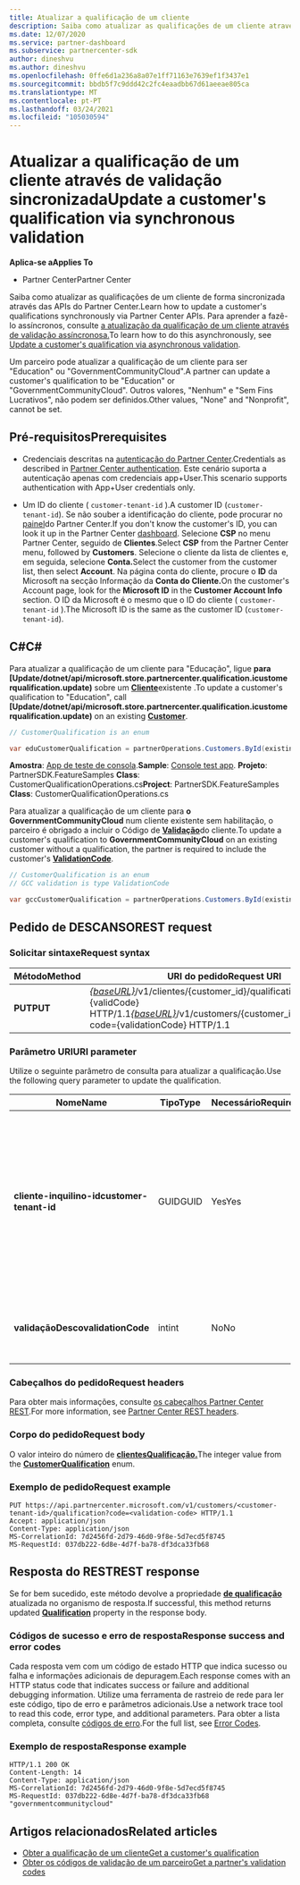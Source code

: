 ```yaml
---
title: Atualizar a qualificação de um cliente
description: Saiba como atualizar as qualificações de um cliente através de rastreio sincronizado ou de verificação, incluindo o endereço associado ao perfil.
ms.date: 12/07/2020
ms.service: partner-dashboard
ms.subservice: partnercenter-sdk
author: dineshvu
ms.author: dineshvu
ms.openlocfilehash: 0ffe6d1a236a8a07e1ff71163e7639ef1f3437e1
ms.sourcegitcommit: bbdb5f7c9ddd42c2fc4eaadbb67d61aeeae805ca
ms.translationtype: MT
ms.contentlocale: pt-PT
ms.lasthandoff: 03/24/2021
ms.locfileid: "105030594"
---
```

# <a name="update-a-customers-qualification-via-synchronous-validation"></a><span data-ttu-id="4b4d4-103">Atualizar a qualificação de um cliente através de validação sincronizada</span><span class="sxs-lookup"><span data-stu-id="4b4d4-103">Update a customer's qualification via synchronous validation</span></span>

<span data-ttu-id="4b4d4-104">**Aplica-se a**</span><span class="sxs-lookup"><span data-stu-id="4b4d4-104">**Applies To**</span></span>

- <span data-ttu-id="4b4d4-105">Partner Center</span><span class="sxs-lookup"><span data-stu-id="4b4d4-105">Partner Center</span></span>

<span data-ttu-id="4b4d4-106">Saiba como atualizar as qualificações de um cliente de forma sincronizada através das APIs do Partner Center.</span><span class="sxs-lookup"><span data-stu-id="4b4d4-106">Learn how to update a customer's qualifications synchronously via Partner Center APIs.</span></span> <span data-ttu-id="4b4d4-107">Para aprender a fazê-lo assíncronos, consulte [a atualização da qualificação de um cliente através de validação assíncronosa.](update-customer-qualification-asynchronous.md)</span><span class="sxs-lookup"><span data-stu-id="4b4d4-107">To learn how to do this asynchronously, see [Update a customer's qualification via asynchronous validation](update-customer-qualification-asynchronous.md).</span></span>

<span data-ttu-id="4b4d4-108">Um parceiro pode atualizar a qualificação de um cliente para ser "Education" ou "GovernmentCommunityCloud".</span><span class="sxs-lookup"><span data-stu-id="4b4d4-108">A partner can update a customer's qualification to be "Education" or "GovernmentCommunityCloud".</span></span> <span data-ttu-id="4b4d4-109">Outros valores, "Nenhum" e "Sem Fins Lucrativos", não podem ser definidos.</span><span class="sxs-lookup"><span data-stu-id="4b4d4-109">Other values, "None" and "Nonprofit", cannot be set.</span></span>

## <a name="prerequisites"></a><span data-ttu-id="4b4d4-110">Pré-requisitos</span><span class="sxs-lookup"><span data-stu-id="4b4d4-110">Prerequisites</span></span>

- <span data-ttu-id="4b4d4-111">Credenciais descritas na [autenticação do Partner Center](partner-center-authentication.md).</span><span class="sxs-lookup"><span data-stu-id="4b4d4-111">Credentials as described in [Partner Center authentication](partner-center-authentication.md).</span></span> <span data-ttu-id="4b4d4-112">Este cenário suporta a autenticação apenas com credenciais app+User.</span><span class="sxs-lookup"><span data-stu-id="4b4d4-112">This scenario supports authentication with App+User credentials only.</span></span>

- <span data-ttu-id="4b4d4-113">Um ID do cliente ( `customer-tenant-id` ).</span><span class="sxs-lookup"><span data-stu-id="4b4d4-113">A customer ID (`customer-tenant-id`).</span></span> <span data-ttu-id="4b4d4-114">Se não souber a identificação do cliente, pode procurar no [painel](https://partner.microsoft.com/dashboard)do Partner Center.</span><span class="sxs-lookup"><span data-stu-id="4b4d4-114">If you don't know the customer's ID, you can look it up in the Partner Center [dashboard](https://partner.microsoft.com/dashboard).</span></span> <span data-ttu-id="4b4d4-115">Selecione **CSP** no menu Partner Center, seguido de **Clientes**.</span><span class="sxs-lookup"><span data-stu-id="4b4d4-115">Select **CSP** from the Partner Center menu, followed by **Customers**.</span></span> <span data-ttu-id="4b4d4-116">Selecione o cliente da lista de clientes e, em seguida, selecione **Conta.**</span><span class="sxs-lookup"><span data-stu-id="4b4d4-116">Select the customer from the customer list, then select **Account**.</span></span> <span data-ttu-id="4b4d4-117">Na página conta do cliente, procure o **ID** da Microsoft na secção Informação da **Conta do Cliente.**</span><span class="sxs-lookup"><span data-stu-id="4b4d4-117">On the customer's Account page, look for the **Microsoft ID** in the **Customer Account Info** section.</span></span> <span data-ttu-id="4b4d4-118">O ID da Microsoft é o mesmo que o ID do cliente ( `customer-tenant-id` ).</span><span class="sxs-lookup"><span data-stu-id="4b4d4-118">The Microsoft ID is the same as the customer ID  (`customer-tenant-id`).</span></span>

## <a name="c"></a><span data-ttu-id="4b4d4-119">C\#</span><span class="sxs-lookup"><span data-stu-id="4b4d4-119">C\#</span></span>

<span data-ttu-id="4b4d4-120">Para atualizar a qualificação de um cliente para "Educação", ligue **para [Update/dotnet/api/microsoft.store.partnercenter.qualification.icustomerqualification.update)** sobre um  [**Cliente**](/dotnet/api/microsoft.store.partnercenter.models.customers.customer)existente .</span><span class="sxs-lookup"><span data-stu-id="4b4d4-120">To update a customer's qualification to "Education", call **[Update/dotnet/api/microsoft.store.partnercenter.qualification.icustomerqualification.update)** on an existing  [**Customer**](/dotnet/api/microsoft.store.partnercenter.models.customers.customer).</span></span>

``` csharp
// CustomerQualification is an enum

var eduCustomerQualification = partnerOperations.Customers.ById(existingCustomer.Id).Qualification.Update(CustomerQualification.Education);
```

<span data-ttu-id="4b4d4-121">**Amostra**: [App de teste de consola](console-test-app.md).</span><span class="sxs-lookup"><span data-stu-id="4b4d4-121">**Sample**: [Console test app](console-test-app.md).</span></span> <span data-ttu-id="4b4d4-122">**Projeto**: PartnerSDK.FeatureSamples **Class**: CustomerQualificationOperations.cs</span><span class="sxs-lookup"><span data-stu-id="4b4d4-122">**Project**: PartnerSDK.FeatureSamples **Class**: CustomerQualificationOperations.cs</span></span>

<span data-ttu-id="4b4d4-123">Para atualizar a qualificação de um cliente para **o GovernmentCommunityCloud** num cliente existente sem habilitação, o parceiro é obrigado a incluir o Código de [**Validação**](utility-resources.md#validationcode)do cliente.</span><span class="sxs-lookup"><span data-stu-id="4b4d4-123">To update a customer's qualification to **GovernmentCommunityCloud** on an existing customer without a qualification, the partner is required to include the customer's [**ValidationCode**](utility-resources.md#validationcode).</span></span>

``` csharp
// CustomerQualification is an enum
// GCC validation is type ValidationCode

var gccCustomerQualification = partnerOperations.Customers.ById(existingCustomer.Id).Qualification.Update(CustomerQualification.GovernmentCommunityCloud, gccValidation);
```

## <a name="rest-request"></a><span data-ttu-id="4b4d4-124">Pedido de DESCANSO</span><span class="sxs-lookup"><span data-stu-id="4b4d4-124">REST request</span></span>

### <a name="request-syntax"></a><span data-ttu-id="4b4d4-125">Solicitar sintaxe</span><span class="sxs-lookup"><span data-stu-id="4b4d4-125">Request syntax</span></span>

| <span data-ttu-id="4b4d4-126">Método</span><span class="sxs-lookup"><span data-stu-id="4b4d4-126">Method</span></span>  | <span data-ttu-id="4b4d4-127">URI do pedido</span><span class="sxs-lookup"><span data-stu-id="4b4d4-127">Request URI</span></span>                                                                                             |
|---------|---------------------------------------------------------------------------------------------------------|
| <span data-ttu-id="4b4d4-128">**PUT**</span><span class="sxs-lookup"><span data-stu-id="4b4d4-128">**PUT**</span></span> | <span data-ttu-id="4b4d4-129">[*{baseURL}*](partner-center-rest-urls.md)/v1/clientes/{customer_id}/qualification?code={validCode} HTTP/1.1</span><span class="sxs-lookup"><span data-stu-id="4b4d4-129">[*{baseURL}*](partner-center-rest-urls.md)/v1/customers/{customer_id}/qualification?code={validationCode} HTTP/1.1</span></span> |

### <a name="uri-parameter"></a><span data-ttu-id="4b4d4-130">Parâmetro URI</span><span class="sxs-lookup"><span data-stu-id="4b4d4-130">URI parameter</span></span>

<span data-ttu-id="4b4d4-131">Utilize o seguinte parâmetro de consulta para atualizar a qualificação.</span><span class="sxs-lookup"><span data-stu-id="4b4d4-131">Use the following query parameter to update the qualification.</span></span>

| <span data-ttu-id="4b4d4-132">Nome</span><span class="sxs-lookup"><span data-stu-id="4b4d4-132">Name</span></span>                   | <span data-ttu-id="4b4d4-133">Tipo</span><span class="sxs-lookup"><span data-stu-id="4b4d4-133">Type</span></span> | <span data-ttu-id="4b4d4-134">Necessário</span><span class="sxs-lookup"><span data-stu-id="4b4d4-134">Required</span></span> | <span data-ttu-id="4b4d4-135">Descrição</span><span class="sxs-lookup"><span data-stu-id="4b4d4-135">Description</span></span>                                                                                                                                            |
|------------------------|------|----------|--------------------------------------------------------------------------------------------------------------------------------------------------------|
| <span data-ttu-id="4b4d4-136">**cliente-inquilino-id**</span><span class="sxs-lookup"><span data-stu-id="4b4d4-136">**customer-tenant-id**</span></span> | <span data-ttu-id="4b4d4-137">GUID</span><span class="sxs-lookup"><span data-stu-id="4b4d4-137">GUID</span></span> | <span data-ttu-id="4b4d4-138">Yes</span><span class="sxs-lookup"><span data-stu-id="4b4d4-138">Yes</span></span>      | <span data-ttu-id="4b4d4-139">O valor é um design **de cliente-inquilino-inquilino** formatado guid que permite ao revendedor filtrar os resultados de um dado cliente que pertence ao revendedor.</span><span class="sxs-lookup"><span data-stu-id="4b4d4-139">The value is a GUID formatted **customer-tenant-id** that allows the reseller to filter the results for a given customer that belongs to the reseller.</span></span> |
| <span data-ttu-id="4b4d4-140">**validaçãoDesco**</span><span class="sxs-lookup"><span data-stu-id="4b4d4-140">**validationCode**</span></span>     | <span data-ttu-id="4b4d4-141">int</span><span class="sxs-lookup"><span data-stu-id="4b4d4-141">int</span></span>  | <span data-ttu-id="4b4d4-142">No</span><span class="sxs-lookup"><span data-stu-id="4b4d4-142">No</span></span>       | <span data-ttu-id="4b4d4-143">Só era necessário para a Nuvem Comunitária do Governo.</span><span class="sxs-lookup"><span data-stu-id="4b4d4-143">Only needed for Government Community Cloud.</span></span>                                                                                                            |

### <a name="request-headers"></a><span data-ttu-id="4b4d4-144">Cabeçalhos do pedido</span><span class="sxs-lookup"><span data-stu-id="4b4d4-144">Request headers</span></span>

<span data-ttu-id="4b4d4-145">Para obter mais informações, consulte [os cabeçalhos Partner Center REST](headers.md).</span><span class="sxs-lookup"><span data-stu-id="4b4d4-145">For more information, see [Partner Center REST headers](headers.md).</span></span>

### <a name="request-body"></a><span data-ttu-id="4b4d4-146">Corpo do pedido</span><span class="sxs-lookup"><span data-stu-id="4b4d4-146">Request body</span></span>

<span data-ttu-id="4b4d4-147">O valor inteiro do número de [**clientesQualificação.**](/dotnet/api/microsoft.store.partnercenter.models.customers.customerqualification)</span><span class="sxs-lookup"><span data-stu-id="4b4d4-147">The integer value from the [**CustomerQualification**](/dotnet/api/microsoft.store.partnercenter.models.customers.customerqualification) enum.</span></span>

### <a name="request-example"></a><span data-ttu-id="4b4d4-148">Exemplo de pedido</span><span class="sxs-lookup"><span data-stu-id="4b4d4-148">Request example</span></span>

```http
PUT https://api.partnercenter.microsoft.com/v1/customers/<customer-tenant-id>/qualification?code=<validation-code> HTTP/1.1
Accept: application/json
Content-Type: application/json
MS-CorrelationId: 7d2456fd-2d79-46d0-9f8e-5d7ecd5f8745
MS-RequestId: 037db222-6d8e-4d7f-ba78-df3dca33fb68

```

## <a name="rest-response"></a><span data-ttu-id="4b4d4-149">Resposta do REST</span><span class="sxs-lookup"><span data-stu-id="4b4d4-149">REST response</span></span>

<span data-ttu-id="4b4d4-150">Se for bem sucedido, este método devolve a propriedade [**de qualificação**](/dotnet/api/microsoft.store.partnercenter.customers.icustomer.qualification) atualizada no organismo de resposta.</span><span class="sxs-lookup"><span data-stu-id="4b4d4-150">If successful, this method returns updated [**Qualification**](/dotnet/api/microsoft.store.partnercenter.customers.icustomer.qualification) property in the response body.</span></span>

### <a name="response-success-and-error-codes"></a><span data-ttu-id="4b4d4-151">Códigos de sucesso e erro de resposta</span><span class="sxs-lookup"><span data-stu-id="4b4d4-151">Response success and error codes</span></span>

<span data-ttu-id="4b4d4-152">Cada resposta vem com um código de estado HTTP que indica sucesso ou falha e informações adicionais de depuragem.</span><span class="sxs-lookup"><span data-stu-id="4b4d4-152">Each response comes with an HTTP status code that indicates success or failure and additional debugging information.</span></span> <span data-ttu-id="4b4d4-153">Utilize uma ferramenta de rastreio de rede para ler este código, tipo de erro e parâmetros adicionais.</span><span class="sxs-lookup"><span data-stu-id="4b4d4-153">Use a network trace tool to read this code, error type, and additional parameters.</span></span> <span data-ttu-id="4b4d4-154">Para obter a lista completa, consulte [códigos de erro](error-codes.md).</span><span class="sxs-lookup"><span data-stu-id="4b4d4-154">For the full list, see [Error Codes](error-codes.md).</span></span>

### <a name="response-example"></a><span data-ttu-id="4b4d4-155">Exemplo de resposta</span><span class="sxs-lookup"><span data-stu-id="4b4d4-155">Response example</span></span>

```http
HTTP/1.1 200 OK
Content-Length: 14
Content-Type: application/json
MS-CorrelationId: 7d2456fd-2d79-46d0-9f8e-5d7ecd5f8745
MS-RequestId: 037db222-6d8e-4d7f-ba78-df3dca33fb68
"governmentcommunitycloud"
```

## <a name="related-articles"></a><span data-ttu-id="4b4d4-156">Artigos relacionados</span><span class="sxs-lookup"><span data-stu-id="4b4d4-156">Related articles</span></span>

- [<span data-ttu-id="4b4d4-157">Obter a qualificação de um cliente</span><span class="sxs-lookup"><span data-stu-id="4b4d4-157">Get a customer's qualification</span></span>](./get-customer-qualification-synchronous.md)
- [<span data-ttu-id="4b4d4-158">Obter os códigos de validação de um parceiro</span><span class="sxs-lookup"><span data-stu-id="4b4d4-158">Get a partner's validation codes</span></span>](get-a-partner-s-validation-codes.md)
